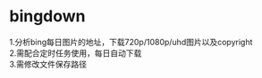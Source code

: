 # bingdown
1.分析bing每日图片的地址，下载720p/1080p/uhd图片以及copyright<br>
2.需配合定时任务使用，每日自动下载<br>
3.需修改文件保存路径<br>
